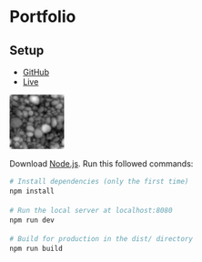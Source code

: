 # Portfolio

## Setup

- [GitHub](https://github.com/brunosimon/organic-sphere)
- [Live](https://organic-sphere.vercel.app)

![cloud](/static/textures/cloud.png?raw=true "cloud")

Download [Node.js](https://nodejs.org/en/download/).
Run this followed commands:

```bash
# Install dependencies (only the first time)
npm install

# Run the local server at localhost:8080
npm run dev

# Build for production in the dist/ directory
npm run build
```

